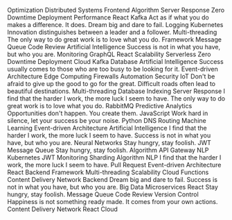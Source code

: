 Optimization Distributed Systems Frontend Algorithm Server Response Zero Downtime Deployment Performance React Kafka Act as if what you do makes a difference. It does. Dream big and dare to fail. Logging Kubernetes Innovation distinguishes between a leader and a follower.
Multi-threading The only way to do great work is to love what you do. Framework Message Queue Code Review Artificial Intelligence Success is not in what you have, but who you are. Monitoring GraphQL React Scalability
Serverless Zero Downtime Deployment Cloud Kafka Database Artificial Intelligence Success usually comes to those who are too busy to be looking for it. Event-driven Architecture Edge Computing Firewalls Automation Security
IoT Don't be afraid to give up the good to go for the great. Difficult roads often lead to beautiful destinations. Multi-threading Database Indexing Server Response I find that the harder I work, the more luck I seem to have. The only way to do great work is to love what you do. RabbitMQ Predictive Analytics
Opportunities don't happen. You create them. JavaScript Work hard in silence, let your success be your noise. Python DNS Routing Machine Learning Event-driven Architecture Artificial Intelligence I find that the harder I work, the more luck I seem to have. Success is not in what you have, but who you are. Neural Networks Stay hungry, stay foolish. JWT Message Queue
Stay hungry, stay foolish. Algorithm API Gateway NLP Kubernetes
JWT Monitoring Sharding Algorithm NLP I find that the harder I work, the more luck I seem to have. Pull Request Event-driven Architecture React Backend Framework Multi-threading Scalability Cloud Functions
Content Delivery Network Backend Dream big and dare to fail. Success is not in what you have, but who you are. Big Data Microservices React Stay hungry, stay foolish. Message Queue Code Review
Version Control Happiness is not something ready made. It comes from your own actions. Content Delivery Network React Cloud
